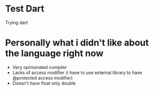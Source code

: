 # Test Dart
Trying dart

# Personally what i didn't like about the language right now
- Very opinionated compiler
- Lacks of access modifier (i have to use external library to have @protected access modifier)
- Doesn't have float only double
